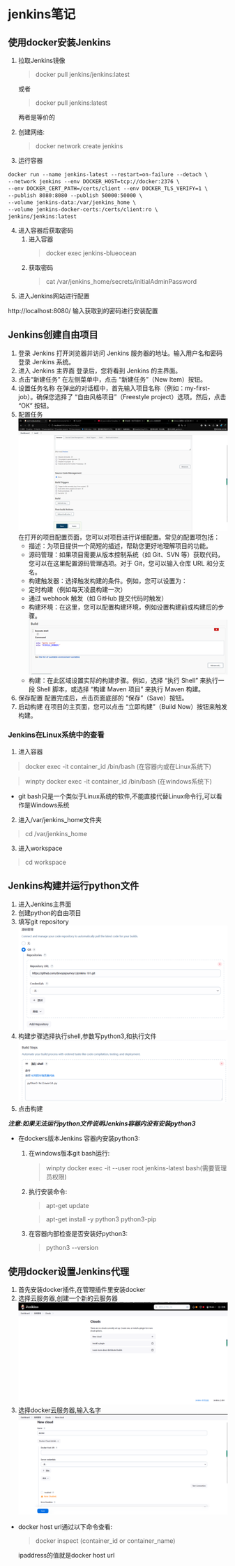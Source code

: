 # jenkins笔记
## 使用docker安装Jenkins
1. 拉取Jenkins镜像
    >docker pull jenkins/jenkins:latest
    
    或者
    >docker pull jenkins:latest
    
    两者是等价的
2. 创建网络:
    >docker network create jenkins
3. 运行容器
```shell
docker run --name jenkins-latest --restart=on-failure --detach \
--network jenkins --env DOCKER_HOST=tcp://docker:2376 \
--env DOCKER_CERT_PATH=/certs/client --env DOCKER_TLS_VERIFY=1 \
--publish 8080:8080 --publish 50000:50000 \
--volume jenkins-data:/var/jenkins_home \
--volume jenkins-docker-certs:/certs/client:ro \
jenkins/jenkins:latest
```
4. 进入容器后获取密码
    1. 进入容器
        >docker exec jenkins-blueocean
    2. 获取密码
        >cat /var/jenkins_home/secrets/initialAdminPassword
5. 进入Jenkins网站进行配置

http://localhost:8080/ 输入获取到的密码进行安装配置
## Jenkins创建自由项目
1. 登录 Jenkins
    打开浏览器并访问 Jenkins 服务器的地址。输入用户名和密码登录 Jenkins 系统。
2. 进入 Jenkins 主界面
    登录后，您将看到 Jenkins 的主界面。
3. 点击“新建任务”
    在左侧菜单中，点击 “新建任务”（New Item）按钮。
4. 设置任务名称
    在弹出的对话框中，首先输入项目名称（例如：my-first-job）。确保您选择了 “自由风格项目”（Freestyle project）选项。然后，点击 “OK” 按钮。
5. 配置任务
![item_configure](screnn_shot/item_configure.png)
在打开的项目配置页面，您可以对项目进行详细配置。常见的配置项包括：
   * 描述：为项目提供一个简短的描述，帮助您更好地理解项目的功能。
   * 源码管理：如果项目需要从版本控制系统（如 Git、SVN 等）获取代码，您可以在这里配置源码管理选项。对于 Git，您可以输入仓库 URL 和分支名。
   * 构建触发器：选择触发构建的条件。例如，您可以设置为：
   * 定时构建（例如每天凌晨构建一次）
   * 通过 webhook 触发（如 GitHub 提交代码时触发）
   * 构建环境：在这里，您可以配置构建环境，例如设置构建前或构建后的步骤。
    ![alt text](/screnn_shot/build_environment_variables.png)
   * 构建：在此区域设置实际的构建步骤。例如，选择 “执行 Shell” 来执行一段 Shell 脚本，或选择 “构建 Maven 项目” 来执行 Maven 构建。
6. 保存配置
    配置完成后，点击页面底部的 “保存”（Save）按钮。
7. 启动构建
    在项目的主页面，您可以点击 “立即构建”（Build Now）按钮来触发构建。
### Jenkins在Linux系统中的查看
1. 进入容器
>docker exec -it container_id /bin/bash (在容器内或在Linux系统下)

>winpty docker exec -it container_id /bin/bash (在windows系统下)
* git bash只是一个类似于Linux系统的软件,不能直接代替Linux命令行,可以看作是Windows系统
2. 进入/var/jenkins_home文件夹
>cd /var/jenkins_home
3. 进入workspace
>cd workspace
## Jenkins构建并运行python文件
1. 进入Jenkins主界面
2. 创建python的自由项目
3. 填写git repository
![code_management](/screnn_shot/code_management.png)
4. 构建步骤选择执行shell,参数写python3,和执行文件
![shell_python](/screnn_shot/shell_python.png)
5. 点击构建

***注意:如果无法运行python文件说明Jenkins容器内没有安装python3***

* 在dockers版本Jenkins 容器内安装python3:
  1. 在windows版本git bash运行:
        >winpty docker exec -it --user root jenkins-latest bash(需要管理员权限)
  2. 执行安装命令:
        >apt-get update
        
        >apt-get install -y python3 python3-pip
  3. 在容器内部检查是否安装好python3:
        >python3 --version
## 使用docker设置Jenkins代理
1. 首先安装docker插件,在管理插件里安装docker
2. 选择云服务器,创建一个新的云服务器
![cloud_interface](/screnn_shot/cloud_interface.png)
3. 选择docker云服务器,输入名字
![new_cloud_interface](/screnn_shot/new_cloud_interface.png)
* docker host url通过以下命令查看:
    >docker inspect (container_id or container_name) 

    ipaddress的值就是docker host url
